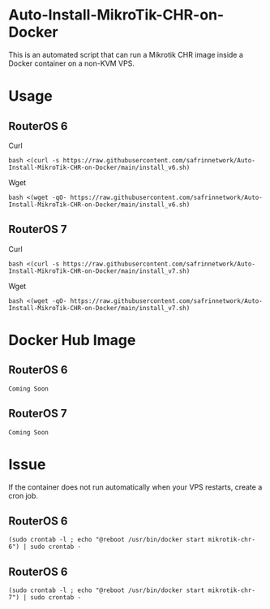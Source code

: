 # Auto-Install-MikroTik-CHR-on-Docker
This is an automated script that can run a Mikrotik CHR image inside a Docker container on a non-KVM VPS.
# Usage
## RouterOS 6
Curl
```
bash <(curl -s https://raw.githubusercontent.com/safrinnetwork/Auto-Install-MikroTik-CHR-on-Docker/main/install_v6.sh)
```
Wget
```
bash <(wget -qO- https://raw.githubusercontent.com/safrinnetwork/Auto-Install-MikroTik-CHR-on-Docker/main/install_v6.sh)
```
## RouterOS 7
Curl
```
bash <(curl -s https://raw.githubusercontent.com/safrinnetwork/Auto-Install-MikroTik-CHR-on-Docker/main/install_v7.sh)
```
Wget
```
bash <(wget -qO- https://raw.githubusercontent.com/safrinnetwork/Auto-Install-MikroTik-CHR-on-Docker/main/install_v7.sh)
```
# Docker Hub Image
## RouterOS 6
```
Coming Soon
```
## RouterOS 7
```
Coming Soon
```
# Issue
If the container does not run automatically when your VPS restarts, create a cron job.
## RouterOS 6
```
(sudo crontab -l ; echo "@reboot /usr/bin/docker start mikrotik-chr-6") | sudo crontab -
```
## RouterOS 6
```
(sudo crontab -l ; echo "@reboot /usr/bin/docker start mikrotik-chr-7") | sudo crontab -
```

